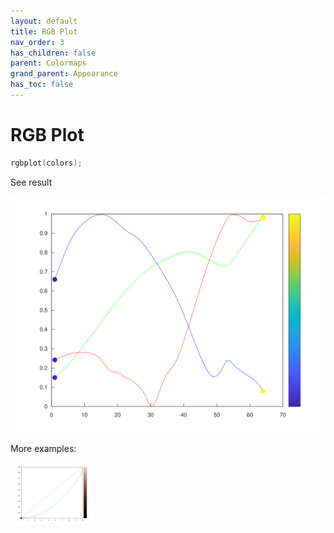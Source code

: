 ```yaml
---
layout: default
title: RGB Plot
nav_order: 3
has_children: false
parent: Colormaps
grand_parent: Appearance
has_toc: false
---
```

# RGB Plot

```cpp
rgbplot(colors);
```


See result

[![example_rgbplot_1](rgbplot/rgbplot_1.svg)](../https://github.com/alandefreitas/matplotplusplus/blob/master/examples/appearance/colormaps/rgbplot/rgbplot_1.cpp)

More examples:
    
[![example_rgbplot_2](rgbplot/rgbplot_2_thumb.png)](../https://github.com/alandefreitas/matplotplusplus/blob/master/examples/appearance/colormaps/rgbplot/rgbplot_2.cpp)
  



